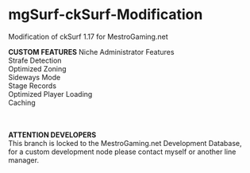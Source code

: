 # mgSurf-ckSurf-Modification
Modification of ckSurf 1.17 for MestroGaming.net

<b>CUSTOM FEATURES</b>
Niche Administrator Features<br>
Strafe Detection<br>
Optimized Zoning<br>
Sideways Mode<br>
Stage Records<br>
Optimized Player Loading<br>
Caching


<br><br><b>ATTENTION DEVELOPERS</b><br>
This branch is locked to the MestroGaming.net Development Database,<br>
for a custom development node please contact myself or another line manager.
